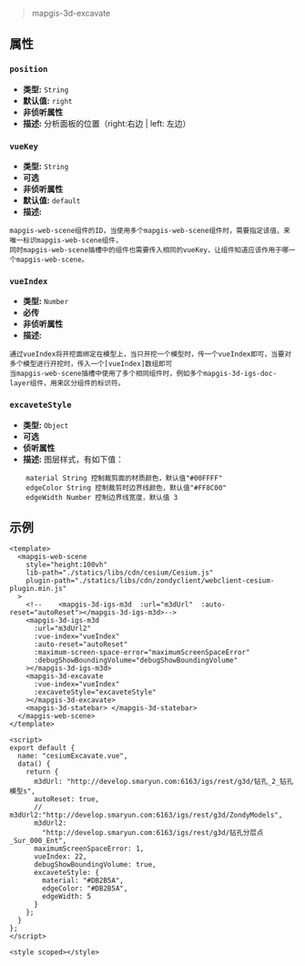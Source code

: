 > mapgis-3d-excavate

## 属性

### `position`

- **类型:** `String`
- **默认值:** `right`
- **非侦听属性**
- **描述:** 分析面板的位置（right:右边 | left: 左边）

### `vueKey`

- **类型:** `String`
- **可选**
- **非侦听属性**
- **默认值:** `default`
- **描述:**

```
mapgis-web-scene组件的ID，当使用多个mapgis-web-scene组件时，需要指定该值，来唯一标识mapgis-web-scene组件，
同时mapgis-web-scene插槽中的组件也需要传入相同的vueKey，让组件知道应该作用于哪一个mapgis-web-scene。
```

### `vueIndex`

- **类型:** `Number`
- **必传**
- **非侦听属性**
- **描述:**

```
通过vueIndex将开挖面绑定在模型上，当只开挖一个模型时，传一个vueIndex即可，当要对多个模型进行开挖时，传入一个[vueIndex]数组即可
当mapgis-web-scene插槽中使用了多个相同组件时，例如多个mapgis-3d-igs-doc-layer组件，用来区分组件的标识符。
```

### `excaveteStyle`

- **类型:** `Object`
- **可选**
- **侦听属性**
- **描述:** 图层样式，有如下值：

```
    material String 控制裁剪面的材质颜色，默认值"#00FFFF"
    edgeColor String 控制裁剪时边界线颜色，默认值"#FF8C00"
    edgeWidth Number 控制边界线宽度，默认值 3
```

## 示例

```vue
<template>
  <mapgis-web-scene
    style="height:100vh"
    lib-path="./statics/libs/cdn/cesium/Cesium.js"
    plugin-path="./statics/libs/cdn/zondyclient/webclient-cesium-plugin.min.js"
  >
    <!--    <mapgis-3d-igs-m3d  :url="m3dUrl"  :auto-reset="autoReset"></mapgis-3d-igs-m3d>-->
    <mapgis-3d-igs-m3d
      :url="m3dUrl2"
      :vue-index="vueIndex"
      :auto-reset="autoReset"
      :maximum-screen-space-error="maximumScreenSpaceError"
      :debugShowBoundingVolume="debugShowBoundingVolume"
    ></mapgis-3d-igs-m3d>
    <mapgis-3d-excavate
      :vue-index="vueIndex"
      :excaveteStyle="excaveteStyle"
    ></mapgis-3d-excavate>
    <mapgis-3d-statebar> </mapgis-3d-statebar>
  </mapgis-web-scene>
</template>

<script>
export default {
  name: "cesiumExcavate.vue",
  data() {
    return {
      m3dUrl: "http://develop.smaryun.com:6163/igs/rest/g3d/钻孔_2_钻孔模型s",
      autoReset: true,
      // m3dUrl2:"http://develop.smaryun.com:6163/igs/rest/g3d/ZondyModels",
      m3dUrl2:
        "http://develop.smaryun.com:6163/igs/rest/g3d/钻孔分层点_Sur_000_Ent",
      maximumScreenSpaceError: 1,
      vueIndex: 22,
      debugShowBoundingVolume: true,
      excaveteStyle: {
        material: "#DB2B5A",
        edgeColor: "#DB2B5A",
        edgeWidth: 5
      }
    };
  }
};
</script>

<style scoped></style>
```
